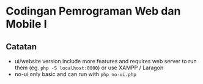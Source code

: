 # Codingan Pemrograman Web dan Mobile I
## Catatan 
- ui/website version include more features and requires web server to run them (eg. `php -S localhost:8000`) or use XAMPP / Laragon
- no-ui only basic and can run with `php no-ui.php`
